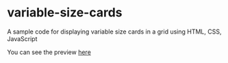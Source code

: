 # variable-size-cards

A sample code for displaying variable size cards in a grid using HTML, CSS, JavaScript

You can see the preview [here](https://swaminathan103.github.io/variable-size-cards/index.html)

